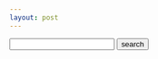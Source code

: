 ```yaml
---
layout: post
---
```

<div class="header-search">
  <form class="header-search-form" action="{{ site.url }}/search/" method="get">
    <input type="text" id="search-box" name="query">
    <input type="submit" value="search">
  </form>
</div>

<ul id="search-results"></ul>

<script>
  window.store = {
    {% for post in site.posts %}
      "{{ post.url | slugify }}": {
        "title": "{{ post.title | xml_escape }}",
        "author": "{{ post.author | xml_escape }}",
        "excerpt": "{{ post.excerpt | xml_escape }}",
        "content": "{{ post.content | strip_html | strip_newlines | jsonify }}",
        "url": "{{ post.url | xml_escape }}"
      }
      {% unless forloop.last %},{% endunless %}
    {% endfor %}
  };
</script>
<script src="/assets/js/lunr.js"></script>
<script src="/assets/js/search.js"></script>
